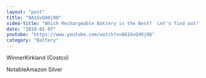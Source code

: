 ```yaml
---
layout: "post"
title: "0A1GvQ40j0Q"
video-title: "Which Rechargeable Battery is the Best?  Let's find out!"
date: "2019-01-07"
youtube: "https://www.youtube.com/watch?v=0A1GvQ40j0Q"
category: "Battery"
---
```

<div class="space-y-1"><p><span class="inline-flex items-center justify-center px-2 py-1 mr-2 text-sm font-semibold leading-none text-red-50 bg-red-600 rounded-full">Winner</span>Kirkland (Costco)<br></p><p><span class="inline-flex items-center justify-center px-2 py-1 mr-2 text-sm font-semibold leading-none bg-white hover:bg-gray-100 text-gray-400 border border-gray-200 rounded-full">Notable</span>Amazon Silver<br></p></div>